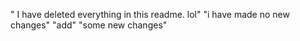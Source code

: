 " I have deleted everything in this readme. lol"
"i have made no new changes"
"add"
"some new changes"